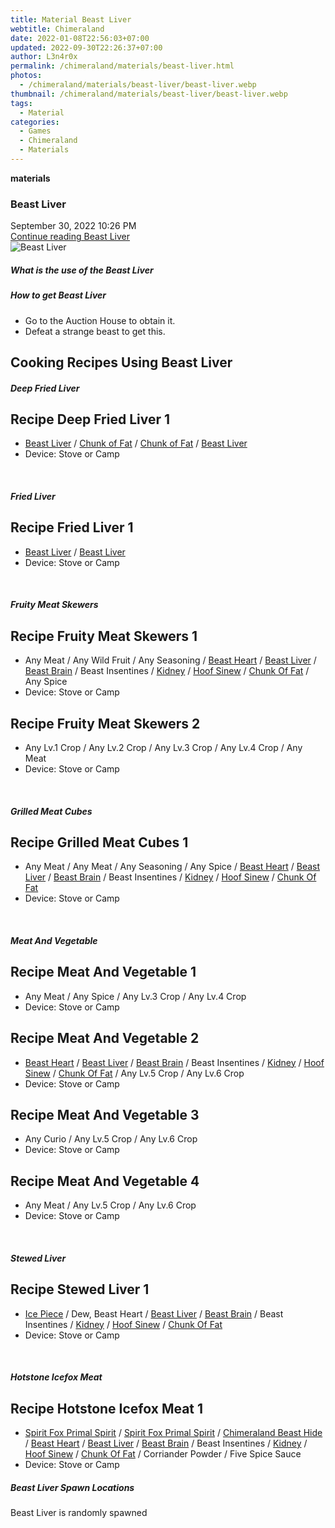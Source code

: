```yaml
---
title: Material Beast Liver
webtitle: Chimeraland
date: 2022-01-08T22:56:03+07:00
updated: 2022-09-30T22:26:37+07:00
author: L3n4r0x
permalink: /chimeraland/materials/beast-liver.html
photos:
  - /chimeraland/materials/beast-liver/beast-liver.webp
thumbnail: /chimeraland/materials/beast-liver/beast-liver.webp
tags:
  - Material
categories:
  - Games
  - Chimeraland
  - Materials
---
```


<section id="bootstrap-wrapper">
  <link
    rel="stylesheet"
    href="https://cdn.statically.io/gh/dimaslanjaka/Web-Manajemen/40ac3225/css/bootstrap-4.5-wrapper.css"
  />
  <div
    class="row g-0 border rounded overflow-hidden flex-md-row mb-4 shadow-sm position-relative"
  >
    <div class="col p-4 d-flex flex-column position-static">
      <strong class="d-inline-block mb-2 text-success">materials</strong>
      <h3 class="mb-0">Beast Liver</h3>
      <div class="mb-1 text-muted">September 30, 2022 10:26 PM</div>
      <a
        href="/chimeraland/materials/beast-liver.html"
        class="stretched-link d-none"
        >Continue reading Beast Liver</a
      >
    </div>
    <div class="col-auto d-none d-lg-block">
      <img
        src="/chimeraland/materials/beast-liver/beast-liver.webp"
        alt="Beast Liver"
      />
    </div>
  </div>
  <div class="row">
    <div class="col-lg-6 col-12 mb-2">
      <div class="card">
        <div class="card-body">
          <h5 class="card-title">What is the use of the Beast Liver</h5>
          <div class="card-text"><ul></ul></div>
        </div>
      </div>
    </div>
    <div class="col-lg-6 col-12 mb-2">
      <div class="card">
        <div class="card-body">
          <h5 class="card-title">How to get Beast Liver</h5>
          <div class="card-text">
            <ul>
              <li>Go to the Auction House to obtain it.</li>
              <li>Defeat a strange beast to get this.</li>
            </ul>
          </div>
        </div>
      </div>
    </div>
    <div class="col-lg-6 col-12 mb-2">
      <h2 id="cookable">Cooking Recipes Using Beast Liver</h2>
      <div id="recipe-deep-fried-liver">
        <h5 id="item-deep-fried-liver">Deep Fried Liver</h5>
        <div class="mb-2">
          <div class="card">
            <div class="card-body">
              <h2 class="card-title fs-5">Recipe Deep Fried Liver 1</h2>
              <div class="card-text">
                <ul>
                  <li>
                    <a
                      class="text-decoration-none"
                      href="/chimeraland/materials/beast-liver.html"
                      >Beast Liver</a
                    ><span> / </span
                    ><a
                      class="text-decoration-none"
                      href="/chimeraland/materials/chunk-of-fat.html"
                      >Chunk of Fat</a
                    ><span> / </span
                    ><a
                      class="text-decoration-none"
                      href="/chimeraland/materials/chunk-of-fat.html"
                      >Chunk of Fat</a
                    ><span> / </span
                    ><a
                      class="text-decoration-none"
                      href="/chimeraland/materials/beast-liver.html"
                      >Beast Liver</a
                    >
                  </li>
                  <li>Device: Stove or Camp</li>
                </ul>
              </div>
            </div>
          </div>
        </div>
      </div>
      <br />
      <div id="recipe-fried-liver">
        <h5 id="item-fried-liver">Fried Liver</h5>
        <div class="mb-2">
          <div class="card">
            <div class="card-body">
              <h2 class="card-title fs-5">Recipe Fried Liver 1</h2>
              <div class="card-text">
                <ul>
                  <li>
                    <a
                      class="text-decoration-none"
                      href="/chimeraland/materials/beast-liver.html"
                      >Beast Liver</a
                    ><span> / </span
                    ><a
                      class="text-decoration-none"
                      href="/chimeraland/materials/beast-liver.html"
                      >Beast Liver</a
                    >
                  </li>
                  <li>Device: Stove or Camp</li>
                </ul>
              </div>
            </div>
          </div>
        </div>
      </div>
      <br />
      <div id="recipe-fruity-meat-skewers">
        <h5 id="item-fruity-meat-skewers">Fruity Meat Skewers</h5>
        <div class="mb-2">
          <div class="card">
            <div class="card-body">
              <h2 class="card-title fs-5">Recipe Fruity Meat Skewers 1</h2>
              <div class="card-text">
                <ul>
                  <li>
                    Any Meat<span> / </span>Any Wild Fruit<span> / </span>Any
                    Seasoning<span> / </span
                    ><a
                      class="text-decoration-none"
                      href="/chimeraland/materials/beast-heart.html"
                      >Beast Heart</a
                    ><span> / </span
                    ><a
                      class="text-decoration-none"
                      href="/chimeraland/materials/beast-liver.html"
                      >Beast Liver</a
                    ><span> / </span
                    ><a
                      class="text-decoration-none"
                      href="/chimeraland/materials/beast-brain.html"
                      >Beast Brain</a
                    ><span> / </span>Beast Insentines<span> / </span
                    ><a
                      class="text-decoration-none"
                      href="/chimeraland/materials/kidney.html"
                      >Kidney</a
                    ><span> / </span
                    ><a
                      class="text-decoration-none"
                      href="/chimeraland/materials/hoof-sinew.html"
                      >Hoof Sinew</a
                    ><span> / </span
                    ><a
                      class="text-decoration-none"
                      href="/chimeraland/materials/chunk-of-fat.html"
                      >Chunk Of Fat</a
                    ><span> / </span>Any Spice
                  </li>
                  <li>Device: Stove or Camp</li>
                </ul>
              </div>
            </div>
          </div>
        </div>
        <div class="mb-2">
          <div class="card">
            <div class="card-body">
              <h2 class="card-title fs-5">Recipe Fruity Meat Skewers 2</h2>
              <div class="card-text">
                <ul>
                  <li>
                    Any Lv.1 Crop<span> / </span>Any Lv.2 Crop<span> / </span
                    >Any Lv.3 Crop<span> / </span>Any Lv.4 Crop<span> / </span
                    >Any Meat
                  </li>
                  <li>Device: Stove or Camp</li>
                </ul>
              </div>
            </div>
          </div>
        </div>
      </div>
      <br />
      <div id="recipe-grilled-meat-cubes">
        <h5 id="item-grilled-meat-cubes">Grilled Meat Cubes</h5>
        <div class="mb-2">
          <div class="card">
            <div class="card-body">
              <h2 class="card-title fs-5">Recipe Grilled Meat Cubes 1</h2>
              <div class="card-text">
                <ul>
                  <li>
                    Any Meat<span> / </span>Any Meat<span> / </span>Any
                    Seasoning<span> / </span>Any Spice<span> / </span
                    ><a
                      class="text-decoration-none"
                      href="/chimeraland/materials/beast-heart.html"
                      >Beast Heart</a
                    ><span> / </span
                    ><a
                      class="text-decoration-none"
                      href="/chimeraland/materials/beast-liver.html"
                      >Beast Liver</a
                    ><span> / </span
                    ><a
                      class="text-decoration-none"
                      href="/chimeraland/materials/beast-brain.html"
                      >Beast Brain</a
                    ><span> / </span>Beast Insentines<span> / </span
                    ><a
                      class="text-decoration-none"
                      href="/chimeraland/materials/kidney.html"
                      >Kidney</a
                    ><span> / </span
                    ><a
                      class="text-decoration-none"
                      href="/chimeraland/materials/hoof-sinew.html"
                      >Hoof Sinew</a
                    ><span> / </span
                    ><a
                      class="text-decoration-none"
                      href="/chimeraland/materials/chunk-of-fat.html"
                      >Chunk Of Fat</a
                    >
                  </li>
                  <li>Device: Stove or Camp</li>
                </ul>
              </div>
            </div>
          </div>
        </div>
      </div>
      <br />
      <div id="recipe-meat-and-vegetable">
        <h5 id="item-meat-and-vegetable">Meat And Vegetable</h5>
        <div class="mb-2">
          <div class="card">
            <div class="card-body">
              <h2 class="card-title fs-5">Recipe Meat And Vegetable 1</h2>
              <div class="card-text">
                <ul>
                  <li>
                    Any Meat<span> / </span>Any Spice<span> / </span>Any Lv.3
                    Crop<span> / </span>Any Lv.4 Crop
                  </li>
                  <li>Device: Stove or Camp</li>
                </ul>
              </div>
            </div>
          </div>
        </div>
        <div class="mb-2">
          <div class="card">
            <div class="card-body">
              <h2 class="card-title fs-5">Recipe Meat And Vegetable 2</h2>
              <div class="card-text">
                <ul>
                  <li>
                    <a
                      class="text-decoration-none"
                      href="/chimeraland/materials/beast-heart.html"
                      >Beast Heart</a
                    ><span> / </span
                    ><a
                      class="text-decoration-none"
                      href="/chimeraland/materials/beast-liver.html"
                      >Beast Liver</a
                    ><span> / </span
                    ><a
                      class="text-decoration-none"
                      href="/chimeraland/materials/beast-brain.html"
                      >Beast Brain</a
                    ><span> / </span>Beast Insentines<span> / </span
                    ><a
                      class="text-decoration-none"
                      href="/chimeraland/materials/kidney.html"
                      >Kidney</a
                    ><span> / </span
                    ><a
                      class="text-decoration-none"
                      href="/chimeraland/materials/hoof-sinew.html"
                      >Hoof Sinew</a
                    ><span> / </span
                    ><a
                      class="text-decoration-none"
                      href="/chimeraland/materials/chunk-of-fat.html"
                      >Chunk Of Fat</a
                    ><span> / </span>Any Lv.5 Crop<span> / </span>Any Lv.6 Crop
                  </li>
                  <li>Device: Stove or Camp</li>
                </ul>
              </div>
            </div>
          </div>
        </div>
        <div class="mb-2">
          <div class="card">
            <div class="card-body">
              <h2 class="card-title fs-5">Recipe Meat And Vegetable 3</h2>
              <div class="card-text">
                <ul>
                  <li>
                    Any Curio<span> / </span>Any Lv.5 Crop<span> / </span>Any
                    Lv.6 Crop
                  </li>
                  <li>Device: Stove or Camp</li>
                </ul>
              </div>
            </div>
          </div>
        </div>
        <div class="mb-2">
          <div class="card">
            <div class="card-body">
              <h2 class="card-title fs-5">Recipe Meat And Vegetable 4</h2>
              <div class="card-text">
                <ul>
                  <li>
                    Any Meat<span> / </span>Any Lv.5 Crop<span> / </span>Any
                    Lv.6 Crop
                  </li>
                  <li>Device: Stove or Camp</li>
                </ul>
              </div>
            </div>
          </div>
        </div>
      </div>
      <br />
      <div id="recipe-stewed-liver">
        <h5 id="item-stewed-liver">Stewed Liver</h5>
        <div class="mb-2">
          <div class="card">
            <div class="card-body">
              <h2 class="card-title fs-5">Recipe Stewed Liver 1</h2>
              <div class="card-text">
                <ul>
                  <li>
                    <a
                      class="text-decoration-none"
                      href="/chimeraland/materials/ice-piece.html"
                      >Ice Piece</a
                    ><span> / </span>Dew, Beast Heart<span> / </span
                    ><a
                      class="text-decoration-none"
                      href="/chimeraland/materials/beast-liver.html"
                      >Beast Liver</a
                    ><span> / </span
                    ><a
                      class="text-decoration-none"
                      href="/chimeraland/materials/beast-brain.html"
                      >Beast Brain</a
                    ><span> / </span>Beast Insentines<span> / </span
                    ><a
                      class="text-decoration-none"
                      href="/chimeraland/materials/kidney.html"
                      >Kidney</a
                    ><span> / </span
                    ><a
                      class="text-decoration-none"
                      href="/chimeraland/materials/hoof-sinew.html"
                      >Hoof Sinew</a
                    ><span> / </span
                    ><a
                      class="text-decoration-none"
                      href="/chimeraland/materials/chunk-of-fat.html"
                      >Chunk Of Fat</a
                    >
                  </li>
                  <li>Device: Stove or Camp</li>
                </ul>
              </div>
            </div>
          </div>
        </div>
      </div>
      <br />
      <div id="recipe-hotstone-icefox-meat">
        <h5 id="item-hotstone-icefox-meat">Hotstone Icefox Meat</h5>
        <div class="mb-2">
          <div class="card">
            <div class="card-body">
              <h2 class="card-title fs-5">Recipe Hotstone Icefox Meat 1</h2>
              <div class="card-text">
                <ul>
                  <li>
                    <a
                      class="text-decoration-none"
                      href="/chimeraland/materials/spirit-fox-primal-spirit.html"
                      >Spirit Fox Primal Spirit</a
                    ><span> / </span
                    ><a
                      class="text-decoration-none"
                      href="/chimeraland/materials/spirit-fox-primal-spirit.html"
                      >Spirit Fox Primal Spirit</a
                    ><span> / </span
                    ><a
                      class="text-decoration-none"
                      href="/chimeraland/materials/chimeraland-beast-hide.html"
                      >Chimeraland Beast Hide</a
                    ><span> / </span
                    ><a
                      class="text-decoration-none"
                      href="/chimeraland/materials/beast-heart.html"
                      >Beast Heart</a
                    ><span> / </span
                    ><a
                      class="text-decoration-none"
                      href="/chimeraland/materials/beast-liver.html"
                      >Beast Liver</a
                    ><span> / </span
                    ><a
                      class="text-decoration-none"
                      href="/chimeraland/materials/beast-brain.html"
                      >Beast Brain</a
                    ><span> / </span>Beast Insentines<span> / </span
                    ><a
                      class="text-decoration-none"
                      href="/chimeraland/materials/kidney.html"
                      >Kidney</a
                    ><span> / </span
                    ><a
                      class="text-decoration-none"
                      href="/chimeraland/materials/hoof-sinew.html"
                      >Hoof Sinew</a
                    ><span> / </span
                    ><a
                      class="text-decoration-none"
                      href="/chimeraland/materials/chunk-of-fat.html"
                      >Chunk Of Fat</a
                    ><span> / </span>Corriander Powder<span> / </span>Five Spice
                    Sauce
                  </li>
                  <li>Device: Stove or Camp</li>
                </ul>
              </div>
            </div>
          </div>
        </div>
      </div>
    </div>
    <div class="col-12 mb-2">
      <h5>Beast Liver Spawn Locations</h5>
      <p>Beast Liver is randomly spawned</p>
    </div>
  </div>
</section>